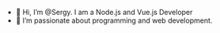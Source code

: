 - 👋 Hi, I’m @Sergy. I am a Node.js and Vue.js Developer
- 👀 I’m passionate about programming and web development. 

<!---
Sergyoubi/Sergyoubi is a ✨ special ✨ repository because its `README.md` (this file) appears on your GitHub profile.
You can click the Preview link to take a look at your changes.
--->

